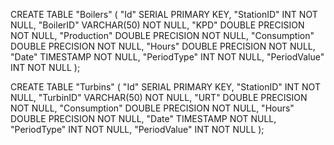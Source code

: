 
CREATE TABLE "Boilers" (
    "Id" SERIAL PRIMARY KEY,
    "StationID" INT NOT NULL,
    "BoilerID" VARCHAR(50) NOT NULL,
    "KPD" DOUBLE PRECISION NOT NULL,
    "Production" DOUBLE PRECISION NOT NULL,
    "Consumption" DOUBLE PRECISION NOT NULL,
    "Hours" DOUBLE PRECISION NOT NULL,
    "Date" TIMESTAMP NOT NULL,
    "PeriodType" INT NOT NULL,
    "PeriodValue" INT NOT NULL
);

CREATE TABLE "Turbins" (
    "Id" SERIAL PRIMARY KEY,
    "StationID" INT NOT NULL,
    "TurbinID" VARCHAR(50) NOT NULL,
    "URT" DOUBLE PRECISION NOT NULL,
    "Consumption" DOUBLE PRECISION NOT NULL,
    "Hours" DOUBLE PRECISION NOT NULL,
    "Date" TIMESTAMP NOT NULL,
    "PeriodType" INT NOT NULL,
    "PeriodValue" INT NOT NULL
);
